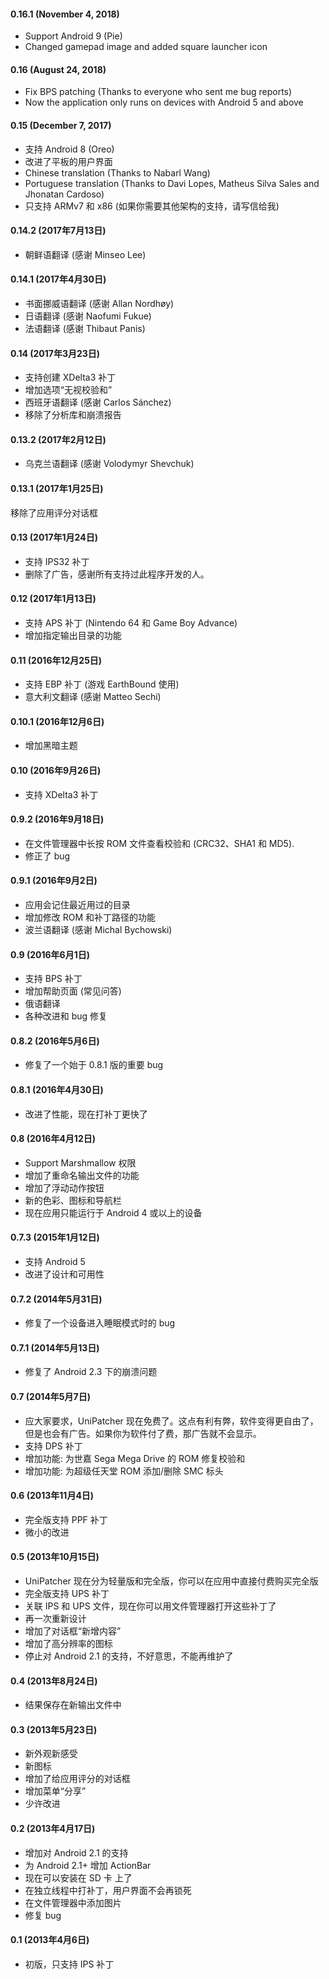 #### 0.16.1 (November 4, 2018)
- Support Android 9 (Pie)
- Changed gamepad image and added square launcher icon

#### 0.16 (August 24, 2018)
- Fix BPS patching (Thanks to everyone who sent me bug reports)
- Now the application only runs on devices with Android 5 and above

#### 0.15 (December 7, 2017)
- 支持 Android 8 (Oreo)
- 改进了平板的用户界面
- Chinese translation (Thanks to Nabarl Wang)
- Portuguese translation (Thanks to Davi Lopes, Matheus Silva Sales and Jhonatan Cardoso)
- 只支持 ARMv7 和 x86 (如果你需要其他架构的支持，请写信给我)

#### 0.14.2 (2017年7月13日)
- 朝鲜语翻译 (感谢 Minseo Lee)

#### 0.14.1 (2017年4月30日)
- 书面挪威语翻译 (感谢 Allan Nordhøy)
- 日语翻译 (感谢 Naofumi Fukue)
- 法语翻译 (感谢 Thibaut Panis)

#### 0.14 (2017年3月23日)

- 支持创建 XDelta3 补丁
- 增加选项“无视校验和”
- 西班牙语翻译 (感谢 Carlos Sánchez)
- 移除了分析库和崩溃报告

#### 0.13.2 (2017年2月12日)

- 乌克兰语翻译 (感谢 Volodymyr Shevchuk)

#### 0.13.1 (2017年1月25日)

移除了应用评分对话框

#### 0.13 (2017年1月24日)

- 支持 IPS32 补丁
- 删除了广告，感谢所有支持过此程序开发的人。

#### 0.12 (2017年1月13日)

- 支持 APS 补丁 (Nintendo 64 和 Game Boy Advance)
- 增加指定输出目录的功能

#### 0.11 (2016年12月25日)

- 支持 EBP 补丁 (游戏 EarthBound 使用)
- 意大利文翻译 (感谢 Matteo Sechi)

#### 0.10.1 (2016年12月6日)

- 增加黑暗主题

#### 0.10 (2016年9月26日)

- 支持 XDelta3 补丁

#### 0.9.2 (2016年9月18日)

- 在文件管理器中长按 ROM 文件查看校验和 (CRC32、SHA1 和 MD5).
- 修正了 bug

#### 0.9.1 (2016年9月2日)

- 应用会记住最近用过的目录
- 增加修改 ROM 和补丁路径的功能
- 波兰语翻译 (感谢 Michal Bychowski)

#### 0.9 (2016年6月1日)

- 支持 BPS 补丁
- 增加帮助页面 (常见问答)
- 俄语翻译
- 各种改进和 bug 修复

#### 0.8.2 (2016年5月6日)

- 修复了一个始于 0.8.1 版的重要 bug

#### 0.8.1 (2016年4月30日)

- 改进了性能，现在打补丁更快了

#### 0.8 (2016年4月12日)

- Support Marshmallow 权限
- 增加了重命名输出文件的功能
- 增加了浮动动作按钮
- 新的色彩、图标和导航栏
- 现在应用只能运行于 Android 4 或以上的设备

#### 0.7.3 (2015年1月12日)

- 支持 Android 5
- 改进了设计和可用性

#### 0.7.2 (2014年5月31日)

- 修复了一个设备进入睡眠模式时的 bug

#### 0.7.1 (2014年5月13日)

- 修复了 Android 2.3 下的崩溃问题

#### 0.7 (2014年5月7日)

- 应大家要求，UniPatcher 现在免费了。这点有利有弊，软件变得更自由了，但是也会有广告。如果你为软件付了费，那广告就不会显示。
- 支持 DPS 补丁
- 增加功能: 为世嘉 Sega Mega Drive 的 ROM 修复校验和
- 增加功能: 为超级任天堂 ROM 添加/删除 SMC 标头

#### 0.6 (2013年11月4日)

- 完全版支持 PPF 补丁
- 微小的改进

#### 0.5 (2013年10月15日)

- UniPatcher 现在分为轻量版和完全版，你可以在应用中直接付费购买完全版
- 完全版支持 UPS 补丁
- 关联 IPS 和 UPS 文件，现在你可以用文件管理器打开这些补丁了
- 再一次重新设计
- 增加了对话框“新增内容”
- 增加了高分辨率的图标
- 停止对 Android 2.1 的支持，不好意思，不能再维护了

#### 0.4 (2013年8月24日)

- 结果保存在新输出文件中

#### 0.3 (2013年5月23日)

- 新外观新感受
- 新图标
- 增加了给应用评分的对话框
- 增加菜单“分享”
- 少许改进

#### 0.2 (2013年4月17日)

- 增加对 Android 2.1 的支持
- 为 Android 2.1+ 增加 ActionBar
- 现在可以安装在 SD 卡 上了
- 在独立线程中打补丁，用户界面不会再锁死
- 在文件管理器中添加图片
- 修复 bug

#### 0.1 (2013年4月6日)

- 初版，只支持 IPS 补丁